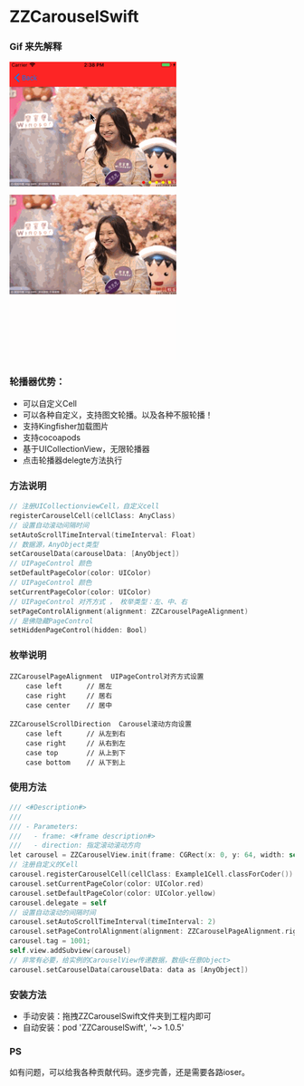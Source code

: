 # ZZCarouselSwift

### Gif 来先解释

![ZZCarouselSwift](ZZCarouselSwift.gif)

### 轮播器优势：

- 可以自定义Cell
- 可以各种自定义，支持图文轮播。以及各种不服轮播！
- 支持Kingfisher加载图片
- 支持cocoapods
- 基于UICollectionView，无限轮播器
- 点击轮播器delegte方法执行

### 方法说明

```objective-c
// 注册UICollectionviewCell，自定义cell
registerCarouselCell(cellClass: AnyClass)
// 设置自动滚动间隔时间
setAutoScrollTimeInterval(timeInterval: Float)
// 数据源，AnyObject类型
setCarouselData(carouselData: [AnyObject])
// UIPageControl 颜色
setDefaultPageColor(color: UIColor)
// UIPageControl 颜色
setCurrentPageColor(color: UIColor)
// UIPageControl 对齐方式 ， 枚举类型：左、中、右
setPageControlAlignment(alignment: ZZCarouselPageAlignment)
// 是佛隐藏PageControl
setHiddenPageControl(hidden: Bool)
```

### 枚举说明

```
ZZCarouselPageAlignment  UIPageControl对齐方式设置
	case left      // 居左
    case right     // 居右
    case center    // 居中
    
ZZCarouselScrollDirection  Carousel滚动方向设置
	case left      // 从左到右
    case right     // 从右到左
    case top       // 从上到下
    case bottom    // 从下到上
```

### 使用方法

```objective-c
/// <#Description#>
///
/// - Parameters:
///   - frame: <#frame description#>
///   - direction: 指定滚动滚动方向
let carousel = ZZCarouselView.init(frame: CGRect(x: 0, y: 64, width: self.view.frame.size.width, height:self.view.frame.size.height / 3), direction: ZZCarouselScrollDirection.left)
// 注册自定义的Cell
carousel.registerCarouselCell(cellClass: Example1Cell.classForCoder())
carousel.setCurrentPageColor(color: UIColor.red)
carousel.setDefaultPageColor(color: UIColor.yellow)
carousel.delegate = self
// 设置自动滚动的间隔时间
carousel.setAutoScrollTimeInterval(timeInterval: 2)
carousel.setPageControlAlignment(alignment: ZZCarouselPageAlignment.right)
carousel.tag = 1001;
self.view.addSubview(carousel)
// 非常有必要，给实例的CarouselView传递数据，数组<任意Object>  
carousel.setCarouselData(carouselData: data as [AnyObject])
```

### 安装方法

- 手动安装：拖拽ZZCarouselSwift文件夹到工程内即可
- 自动安装：pod 'ZZCarouselSwift', '~> 1.0.5'

### PS

如有问题，可以给我各种贡献代码。逐步完善，还是需要各路ioser。

